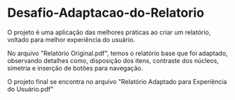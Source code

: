 # Desafio-Adaptacao-do-Relatorio
O projeto é uma aplicação das melhores práticas ao criar um relatório, voltado para melhor experiência do usuário.

No arquivo "Relatório Original.pdf", temos o relatório base que foi adaptado, observando detalhes como, disposição dos itens, contraste dos núcleos, simetria e inserção de botões para navegação.

O projeto final se encontra no arquivo "Relatório Adaptado para Experiência do Usuário.pdf"
